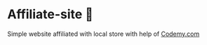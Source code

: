 # Affiliate-site :money_mouth_face:                                                
Simple website affiliated with local store
 with help of <a href="http://johnelder.com/">Codemy.com</a>
